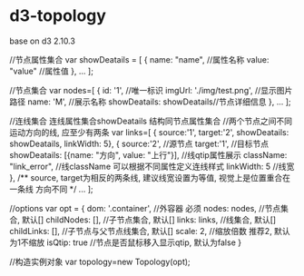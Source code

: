 # d3-topology
base on d3 2.10.3

//节点属性集合
var showDeatails = [
  {
    name: "name",  //属性名称
    value: "value" //属性值
  },
  ...
];

//节点集合
var nodes=[
  {
    id: '1', //唯一标识
    imgUrl: './img/test.png', //显示图片路径
    name: 'M', //展示名称
    showDeatails: showDeatails//节点详细信息
  },
  ...
];


//连线集合 连线属性集合showDeatails 结构同节点属性集合
//两个节点之间不同运动方向的线, 应至少有两条
var links=[
  { source:'1', target:'2', showDeatails: showDeatails, linkWidth: 5},
  {
    source:'2', //源节点
    target:'1', //目标节点
    showDeatails: [{name: "方向", value: "上行"}], //线qtip属性展示
    className: "link_error", //线className 可以根据不同属性定义连线样式
    linkWidth: 5 //线宽
  },
  /** source, target为相反的两条线, 建议线宽设置为等值, 视觉上是位置重合在一条线 方向不同 */
  ...
];

//options
var opt = {
  dom: '.container',  //外容器 必须
  nodes: nodes,       //节点集合, 默认[]
  childNodes: [],     //子节点集合, 默认[]
  links: links,       //线集合, 默认[]
  childLinks: [],     //子节点与父节点线集合, 默认[]
  scale: 2,           //缩放倍数 推荐2, 默认为1不缩放
  isQtip: true        //节点是否鼠标移入显示qtip, 默认为false
}


//构造实例对象
var topology=new Topology(opt);


